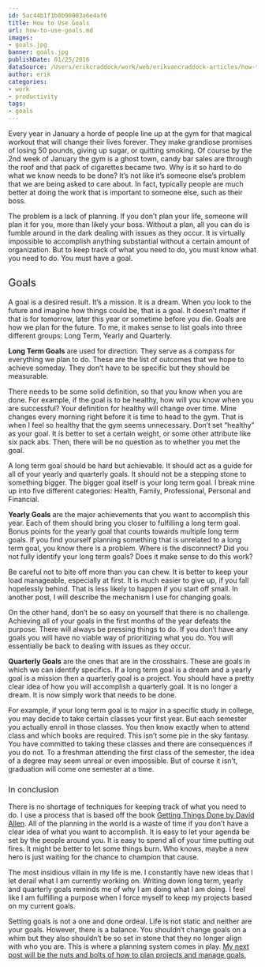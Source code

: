 ```yaml
---
id: 5ac44b1f1b0b90003a6e4af6
title: How to Use Goals
url: how-to-use-goals.md
images:
- goals.jpg
banner: goals.jpg
publishDate: 01/25/2016
dataSource: /Users/erikcraddock/work/web/erikvancraddock-articles/how-to-use-goals/how-to-use-goals.md
author: erik
categories:
- work
- productivity
tags:
- goals
---
```

  
<span style="font-weight: 400;">Every year in January a horde of people line up at the gym for that magical workout that will change their lives forever. They make grandiose promises of losing 50 pounds, giving up sugar, or quitting smoking. Of course by the 2nd week of January the gym is a ghost town, candy bar sales are through the roof and that pack of cigarettes became two. Why is it so hard to do what we know needs to be done? It’s not like it’s someone else’s problem that we are being asked to care about. In fact, typically people are much better at doing the work that is important to someone else, such as their boss.</span>

<span style="font-weight: 400;">The problem is a lack of planning. If you don’t plan your life, someone will plan it for you, more than likely your boss. Without a plan, all you can do is fumble around in the dark dealing with issues as they occur. It is virtually impossible to accomplish anything substantial without a certain amount of organization. But to keep track of what you need to do, you must know what you need to do. You must have a goal. </span>

## <span style="font-weight: 400;">Goals</span>

<span style="font-weight: 400;">A goal is a desired result. It’s a mission. It is a dream. When you look to the future and imagine how things could be, that is a goal. It doesn’t matter if that is for tomorrow, later this year or sometime before you die. Goals are how we plan for the future. To me, it makes sense to list goals into three different groups: Long Term, Yearly and Quarterly.</span>

**Long Term Goals** <span style="font-weight: 400;">are used for direction. They serve as a compass for everything we plan to do. These are the list of outcomes that we hope to achieve someday. They don’t have to be specific but they should be measurable. </span>

<span style="font-weight: 400;">There needs to be some solid definition, so that you know when you are done. For example, if the goal is to be healthy, how will you know when you are successful? Your definition for healthy will change over time. Mine changes every morning right before it is time to head to the gym. That is when I feel so healthy that the gym seems unnecessary. Don’t set “healthy” as your goal. It is better to set a certain weight, or some other attribute like six pack abs. Then, there will be no question as to whether you met the goal.</span>

<span style="font-weight: 400;">A long term goal should be hard but achievable. It should act as a guide for all of your yearly and quarterly goals. It should not be a stepping stone to something bigger. The bigger goal itself is your long term goal. I break mine up into five different categories: Health, Family, Professional, Personal and Financial.</span>

**Yearly Goals** <span style="font-weight: 400;">are the major achievements that you want to accomplish this year. Each of them should bring you closer to fulfilling a long term goal. Bonus points for the yearly goal that counts towards multiple long term goals. If you find yourself planning something that is unrelated to a long term goal, you know there is a problem. Where is the disconnect? Did you not fully identify your long term goals? Does it make sense to do this work?</span>

<span style="font-weight: 400;">Be careful not to bite off more than you can chew. It is better to keep your load manageable, especially at first. It is much easier to give up, if you fall hopelessly behind. That is less likely to happen if you start off small. In another post, I will describe the mechanism I use for changing goals.</span>

<span style="font-weight: 400;">On the other hand, don’t be so easy on yourself that there is no challenge. Achieving all of your goals in the first months of the year defeats the purpose. There will always be pressing things to do. If you don’t have any goals you will have no viable way of prioritizing what you do. You will essentially be back to dealing with issues as they occur. </span>

**Quarterly Goals** <span style="font-weight: 400;">are the ones that are in the crosshairs. These are goals in which we can identify specifics. If a long term goal is a dream and a yearly goal is a mission then a quarterly goal is a project. You should have a pretty clear idea of how you will accomplish a quarterly goal. It is no longer a dream. It is now simply work that needs to be done.</span>

<span style="font-weight: 400;">For example, if your long term goal is to major in a specific study in college, you may decide to take certain classes your first year. But each semester you actually enroll in those classes. You then know exactly when to attend class and which books are required. This isn’t some pie in the sky fantasy. You have committed to taking these classes and there are consequences if you do not. To a freshman attending the first class of the semester, the idea of a degree may seem unreal or even impossible. But of course it isn’t, graduation will come one semester at a time.</span>

### <span style="font-weight: 400;">In conclusion</span>

<span style="font-weight: 400;">There is no shortage of techniques for keeping track of what you need to do. I use a process that is based off the book [Getting Things Done by David Allen](/2013/08/25/how-to-get-things-done/). All of the planning in the world is a waste of time if you don’t have a clear idea of what you want to accomplish. It is easy to let your agenda be set by the people around you. It is easy to spend all of your time putting out fires. It might be better to let some things burn. Who knows, maybe a new hero is just waiting for the chance to champion that cause. </span>

<span style="font-weight: 400;">The most insidious villain in my life is me. I constantly have new ideas that I let derail what I am currently working on. Writing down long term, yearly and quarterly goals reminds me of why I am doing what I am doing. I feel like I am fulfilling a purpose when I force myself to keep my projects based on my current goals. </span>

<span style="font-weight: 400;">Setting goals is not a one and done ordeal. Life is not static and neither are your goals. However, there is a balance. You shouldn’t change goals on a whim but they also shouldn’t be so set in stone that they no longer align with who you are. This is where a planning system comes in play. [My next post will be the nuts and bolts of how to plan projects and manage goals.](/2016/02/plan-to-succeed/)</span>